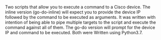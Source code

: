 Two scripts that allow you to execute a command to a Cisco device. The inline version (go-do-inline) will expect you to provide the device IP followed by the command to be executed as arguments. It was written with intention of being able to pipe multiple targets to the script and execute the command against all of them. The go-do version will prompt for the device IP and command to be executed. Both were Written using Python3.7.
